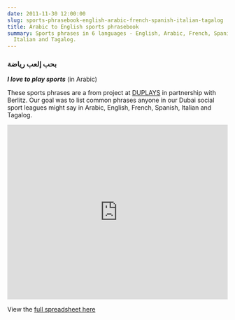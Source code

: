 ```yaml
---
date: 2011-11-30 12:00:00
slug: sports-phrasebook-english-arabic-french-spanish-italian-tagalog
title: Arabic to English sports phrasebook
summary: Sports phrases in 6 languages - English, Arabic, French, Spanish,
  Italian and Tagalog.
---
```


### بحب إلعب رياضة

**_I love to play sports_** (in Arabic)

These sports phrases are a from project at [DUPLAYS](https://duplays.com) in
partnership with Berlitz. Our goal was to list common phrases anyone in our
Dubai social sport leagues might say in Arabic, English, French, Spanish,
Italian and Tagalog.

<iframe width='100%' height='400' frameborder='0'
src='https://docs.google.com/spreadsheet/pub?key=0AmF22gEI8vjtdHhOdEQ1T0I5eFM2ODRtcTR4MVNZa2c&output=html&widget=true'></iframe>

View the <a href="https://docs.google.com/spreadsheet/ccc?key=0AmF22gEI8vjtdHhOdEQ1T0I5eFM2ODRtcTR4MVNZa2c&usp=sharing">
full spreadsheet here</a>
